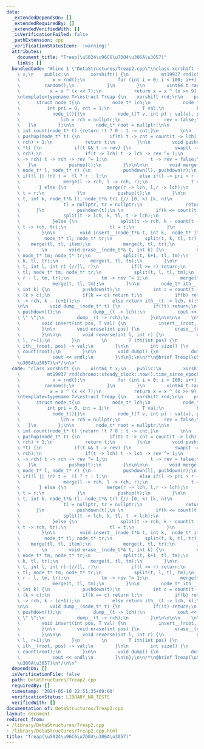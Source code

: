 ```yaml
---
data:
  _extendedDependsOn: []
  _extendedRequiredBy: []
  _extendedVerifiedWith: []
  _isVerificationFailed: false
  _pathExtension: cpp
  _verificationStatusIcon: ':warning:'
  attributes:
    document_title: "Treap(\u5024\u96C6\u7D04\u306A\u3057)"
    links: []
  bundledCode: "#line 1 \"DetaStructures/Treap2.cpp\"\nclass xorshift {\n    uint64_t\
    \ x;\n    public:\n        xorshift() {\n            mt19937 rnd(chrono::steady_clock::now().time_since_epoch().count());\n\
    \            x = rnd();\n            for (int i = 0; i < 100; i++) {\n       \
    \         random();\n            }\n        }\n        uint64_t random() {\n \
    \           x = x ^ (x << 7);\n            return x = x ^ (x >> 9);\n    }\n};\n\
    \ntemplate<typename T>\nstruct Treap {\n    xorshift rnd;\n\n    private:\n  \
    \      struct node_t{\n            node_t* lch;\n            node_t* rch;\n  \
    \          int pri = 0, cnt = 1;\n            T val;\n            bool rev;\n\n\
    \            node_t(){}\n            node_t(T v, int p) : val(v), pri(p) {\n \
    \               lch = rch = nullptr;\n                rev = false;\n         \
    \   }\n        };\n\n        node_t* root = nullptr;\n\n            \n       \
    \ int count(node_t* t) {return !t ? 0 : t -> cnt;}\n        \n\n        node_t*\
    \ pushup(node_t* t) {\n           if(t) t -> cnt = count(t -> lch) + count(t ->\
    \ rch) + 1;\n            return t;\n        }\n\n        void pushdown(node_t\
    \ *t) {\n            if(t && t -> rev) {\n                swap(t -> lch, t ->\
    \ rch);\n                if(t -> lch) t -> lch -> rev ^= 1;\n                if(t\
    \ -> rch) t -> rch -> rev ^= 1;\n                t -> rev = false;\n         \
    \   }\n            pushup(t);\n        }\n\n\n\n        void merge(node_t*& t,\
    \ node_t* l, node_t* r) {\n            pushdown(l), pushdown(r);\n           \
    \ if(!l || !r) t =  !l ? r : l;\n            else if(l -> pri > r -> pri) {\n\
    \                merge(l -> rch, l -> rch, r);\n                t = l;\n     \
    \       } else {\n               merge(r -> lch, l,r -> lch);\n              \
    \ t = r;\n            }\n            pushup(t);\n        }\n\n        void split(node_t*\
    \ t, int k, node_t*& tl, node_t*& tr) {// [0, k) [k, n)\n            if(!t) {\n\
    \                tl = nullptr, tr = nullptr;\n                return;\n      \
    \      }\n            pushdown(t);\n \n            if(k <= count(t -> lch)) {\n\
    \                split(t -> lch, k, tl, t -> lch);\n                tr = t;\n\
    \            }else {\n                split(t -> rch, k - count(t -> lch) - 1,\
    \ t -> rch, tr);\n                tl = t;\n            }\n            pushup(t);\n\
    \        }\n\n         void insert__(node_t*& t, int k,  node_t* item) {\n   \
    \         node_t* tl; node_t* tr;\n            split(t, k, tl, tr);\n        \
    \    merge(tl, tl, item);\n            merge(t, tl, tr);\n        }\n        \n\
    \        \n        void erase__(node_t*& t, int k) {\n            node_t* tl;\
    \ node_t* tm; node_t* tr;\n            split(t, k+1, tl, tm);\n            split(tl,\
    \ k, tl, tr);\n            merge(t, tl, tm);\n        }\n\n        void reverse__(node_t*\
    \ t, int l, int r) {//[l, r)\n            if(l >= r) return;\n            node_t*\
    \ tl; node_t* tm; node_t* tr;\n            split(t, l, tl, tm);\n            split(tm,\
    \ r - l, tm, tr);\n            tm -> rev ^= 1;\n            merge(tm, tm, tr);\n\
    \            merge(t, tl, tm);\n        }\n\n        node_t* ith__(node_t* t,\
    \ int k) {\n            pushdown(t);\n            int c = count(t -> lch), b =\
    \ (k > c);\n            if(k == c) return t;\n            if(b) return ith__(t\
    \ -> rch, k - (c+1));\n            else return ith__(t -> lch, k);\n        }\n\
    \n\n        void dump__(node_t* t) {\n            if(!t) return;\n           \
    \ pushdown(t);\n            dump__(t -> lch);\n            cout << t -> val <<\
    \ \" \";\n            dump__(t -> rch);\n        }\n\n\n\n\n    \n\n    public:\n\
    \        void insert(int pos, T val) {\n            insert__(root, pos, new node_t(val,rnd.random()));\n\
    \        }\n\n        void erase(int pos) {\n             erase__(root, pos);\n\
    \        }\n\n\n        void reverse(int l, int r) {\n            reverse__(root,\
    \ l, r+1);\n        }\n        \n        T ith(int pos) {\n            return\
    \ ith__(root, pos) -> val;\n        }\n\n        int size() {\n            return\
    \ count(root);\n        }\n\n        void dump() {\n            dump__(root);\n\
    \            cout << endl;\n        }\n\n};\n\n/*\n@brief Treap(\u5024\u96C6\u7D04\
    \u306A\u3057)\n*/\n\n"
  code: "class xorshift {\n    uint64_t x;\n    public:\n        xorshift() {\n  \
    \          mt19937 rnd(chrono::steady_clock::now().time_since_epoch().count());\n\
    \            x = rnd();\n            for (int i = 0; i < 100; i++) {\n       \
    \         random();\n            }\n        }\n        uint64_t random() {\n \
    \           x = x ^ (x << 7);\n            return x = x ^ (x >> 9);\n    }\n};\n\
    \ntemplate<typename T>\nstruct Treap {\n    xorshift rnd;\n\n    private:\n  \
    \      struct node_t{\n            node_t* lch;\n            node_t* rch;\n  \
    \          int pri = 0, cnt = 1;\n            T val;\n            bool rev;\n\n\
    \            node_t(){}\n            node_t(T v, int p) : val(v), pri(p) {\n \
    \               lch = rch = nullptr;\n                rev = false;\n         \
    \   }\n        };\n\n        node_t* root = nullptr;\n\n            \n       \
    \ int count(node_t* t) {return !t ? 0 : t -> cnt;}\n        \n\n        node_t*\
    \ pushup(node_t* t) {\n           if(t) t -> cnt = count(t -> lch) + count(t ->\
    \ rch) + 1;\n            return t;\n        }\n\n        void pushdown(node_t\
    \ *t) {\n            if(t && t -> rev) {\n                swap(t -> lch, t ->\
    \ rch);\n                if(t -> lch) t -> lch -> rev ^= 1;\n                if(t\
    \ -> rch) t -> rch -> rev ^= 1;\n                t -> rev = false;\n         \
    \   }\n            pushup(t);\n        }\n\n\n\n        void merge(node_t*& t,\
    \ node_t* l, node_t* r) {\n            pushdown(l), pushdown(r);\n           \
    \ if(!l || !r) t =  !l ? r : l;\n            else if(l -> pri > r -> pri) {\n\
    \                merge(l -> rch, l -> rch, r);\n                t = l;\n     \
    \       } else {\n               merge(r -> lch, l,r -> lch);\n              \
    \ t = r;\n            }\n            pushup(t);\n        }\n\n        void split(node_t*\
    \ t, int k, node_t*& tl, node_t*& tr) {// [0, k) [k, n)\n            if(!t) {\n\
    \                tl = nullptr, tr = nullptr;\n                return;\n      \
    \      }\n            pushdown(t);\n \n            if(k <= count(t -> lch)) {\n\
    \                split(t -> lch, k, tl, t -> lch);\n                tr = t;\n\
    \            }else {\n                split(t -> rch, k - count(t -> lch) - 1,\
    \ t -> rch, tr);\n                tl = t;\n            }\n            pushup(t);\n\
    \        }\n\n         void insert__(node_t*& t, int k,  node_t* item) {\n   \
    \         node_t* tl; node_t* tr;\n            split(t, k, tl, tr);\n        \
    \    merge(tl, tl, item);\n            merge(t, tl, tr);\n        }\n        \n\
    \        \n        void erase__(node_t*& t, int k) {\n            node_t* tl;\
    \ node_t* tm; node_t* tr;\n            split(t, k+1, tl, tm);\n            split(tl,\
    \ k, tl, tr);\n            merge(t, tl, tm);\n        }\n\n        void reverse__(node_t*\
    \ t, int l, int r) {//[l, r)\n            if(l >= r) return;\n            node_t*\
    \ tl; node_t* tm; node_t* tr;\n            split(t, l, tl, tm);\n            split(tm,\
    \ r - l, tm, tr);\n            tm -> rev ^= 1;\n            merge(tm, tm, tr);\n\
    \            merge(t, tl, tm);\n        }\n\n        node_t* ith__(node_t* t,\
    \ int k) {\n            pushdown(t);\n            int c = count(t -> lch), b =\
    \ (k > c);\n            if(k == c) return t;\n            if(b) return ith__(t\
    \ -> rch, k - (c+1));\n            else return ith__(t -> lch, k);\n        }\n\
    \n\n        void dump__(node_t* t) {\n            if(!t) return;\n           \
    \ pushdown(t);\n            dump__(t -> lch);\n            cout << t -> val <<\
    \ \" \";\n            dump__(t -> rch);\n        }\n\n\n\n\n    \n\n    public:\n\
    \        void insert(int pos, T val) {\n            insert__(root, pos, new node_t(val,rnd.random()));\n\
    \        }\n\n        void erase(int pos) {\n             erase__(root, pos);\n\
    \        }\n\n\n        void reverse(int l, int r) {\n            reverse__(root,\
    \ l, r+1);\n        }\n        \n        T ith(int pos) {\n            return\
    \ ith__(root, pos) -> val;\n        }\n\n        int size() {\n            return\
    \ count(root);\n        }\n\n        void dump() {\n            dump__(root);\n\
    \            cout << endl;\n        }\n\n};\n\n/*\n@brief Treap(\u5024\u96C6\u7D04\
    \u306A\u3057)\n*/\n\n"
  dependsOn: []
  isVerificationFile: false
  path: DetaStructures/Treap2.cpp
  requiredBy: []
  timestamp: '2024-05-10 22:51:35+09:00'
  verificationStatus: LIBRARY_NO_TESTS
  verifiedWith: []
documentation_of: DetaStructures/Treap2.cpp
layout: document
redirect_from:
- /library/DetaStructures/Treap2.cpp
- /library/DetaStructures/Treap2.cpp.html
title: "Treap(\u5024\u96C6\u7D04\u306A\u3057)"
---
```

